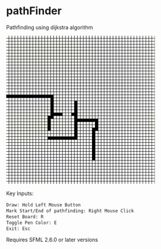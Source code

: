 # pathFinder
Pathfinding using dijkstra algorithm

<img src="/assets/pf.gif" width="400" height="400">

Key Inputs:

 	Draw: Hold Left Mouse Button
  	Mark Start/End of pathfinding: Right Mouse Click
	Reset Board: R
 	Toggle Pen Color: E
  	Exit: Esc


Requires SFML 2.6.0 or later versions
